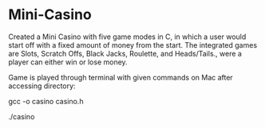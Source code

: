 # Mini-Casino
Created a Mini Casino with five game modes in C, in which a user would start off with a fixed amount of money from the start.  The integrated games are  Slots, Scratch Offs, Black Jacks, Roulette, and Heads/Tails., were  a player can either win or lose money. 


Game is played through terminal with given commands on Mac after accessing directory:

gcc -o casino casino.h

./casino



